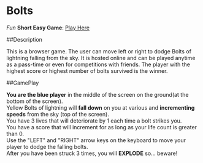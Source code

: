 # Bolts

<i>Fun</i> <strong>Short Easy Game</strong>: <a href=https://bryant-curtis.github.io/Bolts/>Play Here</a>

##Description

This is a browser game. The user can move left or right to dodge Bolts of lightning falling from the sky.
It is hosted online and can be played anytime as a pass-time or even for competitions with
friends. The player with the highest score or highest number of bolts survived is the winner.

##GamePlay

<strong>You are the blue player</strong> in the middle of the screen on the ground(at the bottom of the screen).</br>
Yellow Bolts of lightning will <strong>fall down</strong> on you at various and <strong>incrementing speeds</strong> from the sky (top of the screen).</br>
You have 3 lives that will deteriorate by 1 each time a bolt strikes you.</br>
You have a score that will increment for as long as your life count is greater than 0.</br>
Use the "LEFT" and "RIGHT" arrow keys on the keyboard to move your player to dodge the falling bolts.</br>
After you have been struck 3 times, you will <strong>EXPLODE</strong> so... beware!</br>
